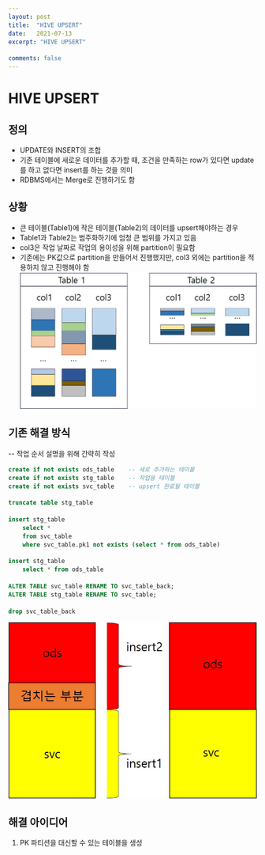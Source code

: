 ```yaml
---
layout: post
title:  "HIVE UPSERT"
date:   2021-07-13
excerpt: "HIVE UPSERT"

comments: false
---
```


# HIVE UPSERT

## 정의
* UPDATE와 INSERT의 조합
* 기존 테이블에 새로운 데이터를 추가할 때, 조건을 만족하는 row가 있다면 update를 하고 없다면 insert를 하는 것을 의미
* RDBMS에서는 Merge로 진행하기도 함


## 상황
- 큰 테이블(Table1)에 작은 테이블(Table2)의 데이터를 upsert해야하는 경우
- Table1과 Table2는 범주화하기에 엄청 큰 범위를 가지고 있음
- col3은 작업 날짜로 작업의 용이성을 위해 partition이 필요함
- 기존에는 PK값으로 partition을 만들어서 진행했지만, col3 외에는 partition을 적용하지 않고 진행해야 함
![pk_table](/assets\img/post_img/pk_table.jpg)

## 기존 해결 방식
-- 작업 순서 설명을 위해 간략히 작성

``` sql
create if not exists ods_table    -- 새로 추가하는 테이블
create if not exists stg_table    -- 작업용 테이블
create if not exists svc_table    -- upsert 완료될 테이블

truncate table stg_table 

insert stg_table        
    select * 
    from svc_table 
    where svc_table.pk1 not exists (select * from ods_table)

insert stg_table 
    select * from ods_table

ALTER TABLE svc_table RENAME TO svc_table_back;
ALTER TABLE stg_table RENAME TO svc_table;

drop svc_table_back
```
![pk_table2](/assets\img/post_img/pk_table2.jpg)

## 해결 아이디어
1. PK 파티션을 대신할 수 있는 테이블을 생성







